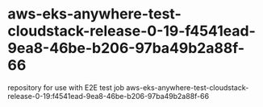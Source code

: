 # aws-eks-anywhere-test-cloudstack-release-0-19-f4541ead-9ea8-46be-b206-97ba49b2a88f-66
repository for use with E2E test job aws-eks-anywhere-test-cloudstack-release-0-19:f4541ead-9ea8-46be-b206-97ba49b2a88f-66
